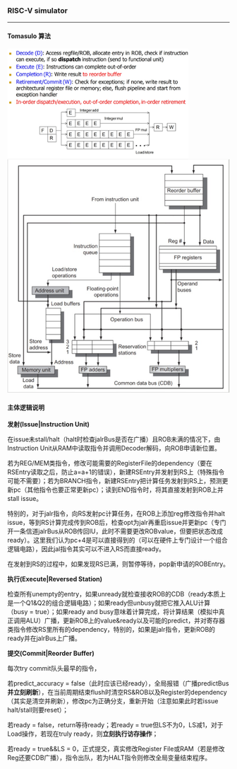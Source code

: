 ### RISC-V simulator

------

#### Tomasulo 算法

<img src="OoO.jpeg" alt="OoO" style="zoom:40%;" />

<img src="Arch.jpeg" alt="Arch" style="zoom:75%;" />

#### 主体逻辑说明

**发射(Issue|Instruction Unit)**

在issue未stall/halt（halt时检查jalrBus是否在广播）且ROB未满的情况下，由Instruction Unit从RAM中读取指令并调用Decoder解码，向ROB申请新位置。

若为REG/MEM类指令，修改可能需要的RegisterFile的dependency（要在RSEntry读取之后，防止a=a+1的错误），新建RSEntry并发射到RS上（特殊指令可能不需要）；若为BRANCH指令，新建RSEntry把计算任务发射到RS上，预测更新pc（其他指令也要正常更新pc）；读到END指令时，将其直接发射到ROB上并stall issue。

特别的，对于jalr指令，向RS发射pc计算任务，在ROB上添加reg修改指令并halt issue，等到RS计算完成传到ROB后，检查opt为jalr再重启issue并更新pc（专门开一条信道jalrBus从ROB传回IU，此时不需要更改ROBvalue，但要把状态改成ready）。这里我们认为pc+4是可以直接得到的（可以在硬件上专门设计一个组合逻辑电路），因此jal指令其实可以不进入RS而直接ready。

在发射到RS的过程中，如果发现RS已满，则暂停等待，pop新申请的ROBEntry。

**执行(Execute|Reversed Station)**

检查所有unempty的entry，如果unready就检查接收ROB的CDB（ready本质上是一个Q1&Q2的组合逻辑电路）；如果ready但unbusy就把它推入ALU计算（busy = true）；如果ready and busy意味着计算完成，将计算结果（模拟中真正调用ALU）广播，更新ROB上的value&ready以及可能的predict，并对寄存器类指令修改RS里所有的dependency，特别的，如果是jalr指令，更新ROB的ready并在jalrBus上广播。

**提交(Commit|Reorder Buffer)**

每次try commit队头最早的指令，

若predict_accuracy = false（此时应该已经ready），全局报错（广播predictBus**并立刻刷新**），在当前周期结束flush时清空RS&ROB以及Register的dependency（其实是清空并刷新），修改pc为正确分支，重新开始（注意如果此时若issue halt/stall则要reset）；

若ready = false，return等待ready；若ready = true但LS不为0，LS减1，对于Load操作，若现在truly ready，则**立刻执行访存操作**；

若ready = true&&LS = 0，正式提交，真实修改Register File或RAM（若是修改Reg还要CDB广播），指令出队，若为HALT指令则修改全局变量结束程序。
